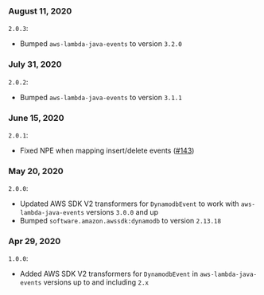### August 11, 2020
`2.0.3`:
- Bumped `aws-lambda-java-events` to version `3.2.0`

### July 31, 2020
`2.0.2`:
- Bumped `aws-lambda-java-events` to version `3.1.1`

### June 15, 2020
`2.0.1`:
- Fixed NPE when mapping insert/delete events ([#143](https://github.com/aws/aws-lambda-java-libs/pull/143))

### May 20, 2020
`2.0.0`:
- Updated AWS SDK V2 transformers for `DynamodbEvent` to work with `aws-lambda-java-events` versions `3.0.0` and up
- Bumped `software.amazon.awssdk:dynamodb` to version `2.13.18`

### Apr 29, 2020
`1.0.0`:
- Added AWS SDK V2 transformers for `DynamodbEvent` in `aws-lambda-java-events` versions up to and including `2.x`
